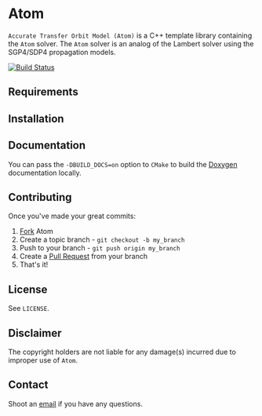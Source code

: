 Atom
===

`Accurate Transfer Orbit Model (Atom)` is a C++ template library containing the `Atom` solver. The `Atom` solver is an analog of the Lambert solver using the SGP4/SDP4 propagation models.

[![Build Status](https://travis-ci.org/kartikkumar/atom.svg?branch=master)](https://travis-ci.org/kartikkumar/atom)

Requirements
------

Installation
------

Documentation
-------------

You can pass the `-DBUILD_DOCS=on` option to `CMake` to build the [Doxygen](http://www.doxygen.org "Doxygen homepage") documentation locally.

Contributing
------------

Once you've made your great commits:

1. [Fork](https://github.com/kartikkumar/atom/fork) Atom
2. Create a topic branch - `git checkout -b my_branch`
3. Push to your branch - `git push origin my_branch`
4. Create a [Pull Request](http://help.github.com/pull-requests/) from your branch
5. That's it!

License
------

See `LICENSE`.

Disclaimer
------

The copyright holders are not liable for any damage(s) incurred due to improper use of `Atom`.

Contact
------

Shoot an [email](mailto:me@kartikkumar.com?subject=Atom) if you have any questions.
